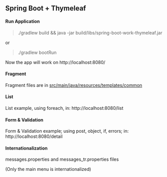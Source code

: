 ## Spring Boot + Thymeleaf
#### Run Application
> ./gradlew build && java -jar build/libs/spring-boot-work-thymeleaf.jar

or

> ./gradlew bootRun

Now the app will work on http://localhost:8080/

#### Fragment
Fragment files are in [src/main/java/resources/templates/common](src/main/java/resources/templates/common)

#### List

List example, using foreach, in: http://localhost:8080/list

#### Form & Validation

Form & Validation example; using post, object, if, errors; in: http://localhost:8080/detail

#### Internationalization

messages.properties and messages_tr.properties files

(Only the main menu is internationalized)